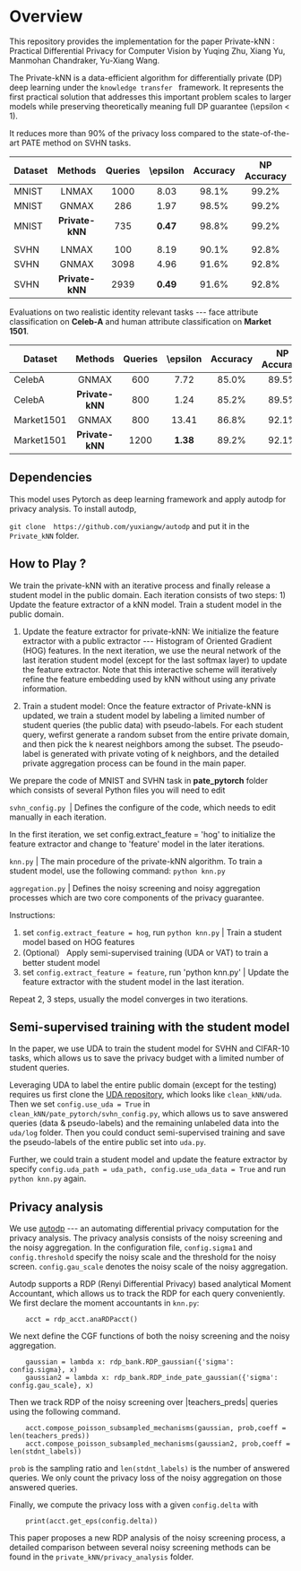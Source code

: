 # Overview


This repository provides the implementation for the paper Private-kNN : Practical Differential Privacy for Computer Vision by Yuqing Zhu, Xiang Yu, Manmohan Chandraker, Yu-Xiang Wang.

The Private-kNN is a data-efficient algorithm for differentially private (DP) deep learning under the ``knowledge transfer `` framework. It represents the first practical solution that addresses this important problem scales to larger models while preserving theoretically meaning full DP guarantee (\epsilon < 1).


It reduces more than 90% of the privacy loss compared to the state-of-the-art PATE method on SVHN tasks.

Dataset                 | Methods | Queries | \epsilon| Accuracy | NP Accuracy
---------------------- | :------------------------: | :--------:| :---:   | :---: |:---:   |
MNIST      | LNMAX     | 1000     |  8.03 |  98.1% | 99.2%  | 
MNIST      | GNMAX     | 286      |  1.97 | 98.5%  |  99.2% |
MNIST      | **Private-kNN**| 735 |  **0.47** |   98.8%|   99.2%| 
|||||||
SVHN      | LNMAX | 100 |  8.19 |  90.1% | 92.8%  | 
SVHN  | GNMAX     | 3098    |  4.96 | 91.6%  |  92.8% |
SVHN      | **Private-kNN**| 2939|  **0.49** |   91.6%|   92.8%|   


Evaluations on two realistic identity relevant tasks --- face attribute classification on **Celeb-A** and human attribute classification on **Market 1501**.

Dataset                 | Methods | Queries | \epsilon| Accuracy | NP Accuracy
---------------------- | :------------------------: | :--------:| :---:   | :---: |:---:   |
CelebA     | GNMAX            | 600     |  7.72 |  85.0%| 89.5%  | 
CelebA     | **Private-kNN**  |  800    |  1.24 | 85.2% |  89.5% |
Market1501 |GNMAX             | 800 |  13.41 |   86.8%|   92.1%|  
Market1501 | **Private-kNN**  | 1200 |  **1.38** |   89.2%|   92.1%|  


## Dependencies

This model uses Pytorch as deep learning framework and apply autodp for privacy analysis. To install autodp,

```git clone  https://github.com/yuxiangw/autodp``` and put it in the `Private_kNN` folder.


## How to Play ?

We train the private-kNN with an iterative process and finally release a student model in the public domain. Each iteration consists of two steps: 1) Update the feature extractor of a kNN model. Train a student model in the public domain. 

1) Update the feature extractor for private-kNN: We initialize the feature extractor with a public extractor --- Histogram of Oriented Gradient (HOG) features. In the next iteration, we use the neural network of the last iteration student model (except for the last softmax layer) to update the feature extractor. Note that this interactive scheme will iteratively refine the feature embedding
used by kNN without using any private information.

2) Train a student model: Once the feature extractor of Private-kNN is updated, we train a student model by labeling a limited number of student queries (the public data) with pseudo-labels. For each student query, wefirst generate a random subset from the entire private domain, and then pick the k 
 nearest neighbors among the subset. The pseudo-label is generated with private voting of k neighbors, and the detailed private aggregation process can be found in the main paper. 

We prepare the code of MNIST and SVHN task in **pate_pytorch** folder which consists of several Python files you will need to edit

`svhn_config.py `| Defines the configure of the code, which needs to edit manually in each iteration. 
 
 
In the first iteration, we set config.extract_feature = 'hog' to initialize the feature extractor and change to 
 'feature' model in the later iterations. 

`knn.py` | The main procedure of the private-kNN algorithm. To train a student model, use the following command:
`
python knn.py
`

`aggregation.py` | Defines the  noisy screening and noisy aggregation processes which are two core components of the privacy guarantee.

Instructions:
1) set `config.extract_feature = hog`, run `python knn.py` | Train a student model based on HOG features
2) (Optional） Apply semi-supervised training (UDA or VAT) to train a better student model
3) set `config.extract_feature = feature`, run 'python knn.py' | Update the feature extractor with the student model in the last iteration.

Repeat 2, 3 steps, usually the model converges in two iterations.
## Semi-supervised training with the student model

In the paper, we use UDA to train the student model for SVHN and CIFAR-10 tasks, which allows us 
to save the privacy budget with a limited number of student queries.

Leveraging UDA to label the entire public domain (except for the testing) requires us first clone the [UDA repository](https://github.com/google-research/uda), which looks like `clean_kNN/uda`.
Then we set `config.use_uda = True` in  `clean_kNN/pate_pytorch/svhn_config.py`, which allows us to save answered queries (data & pseudo-labels) and the remaining unlabeled data into
the `uda/log` folder. Then you could conduct semi-supervised training and save the pseudo-labels of the entire public set into `uda.py`.
 
Further, we could train a student model and update the feature extractor by specify `config.uda_path = uda_path, config.use_uda_data = True` and run 
`python knn.py` again.


## Privacy analysis


We use [autodp](https://github.com/yuxiangw/autodp) --- an automating differential privacy computation for the privacy analysis. The privacy analysis consists of the noisy screening and the noisy aggregation.
In the configuration file, `config.sigma1` and `config.threshold` specify the noisy scale and the threshold for the noisy screen. `config.gau_scale` denotes the noisy scale of the noisy aggregation.  

Autodp supports a RDP (Renyi Differential Privacy) based analytical Moment Accountant, which allows us to track the RDP for each query conveniently.
We first declare the moment accountants in `knn.py`:
```angular2html
    acct = rdp_acct.anaRDPacct()
```
We next define the CGF functions of both the noisy screening and the noisy aggregation.

```angular2html
    gaussian = lambda x: rdp_bank.RDP_gaussian({'sigma': config.sigma}, x)
    gaussian2 = lambda x: rdp_bank.RDP_inde_pate_gaussian({'sigma': config.gau_scale}, x)

```
Then we track RDP of the noisy screening over |teachers_preds| queries using the following command. 
```angular2html
    acct.compose_poisson_subsampled_mechanisms(gaussian, prob,coeff = len(teachers_preds))
    acct.compose_poisson_subsampled_mechanisms(gaussian2, prob,coeff = len(stdnt_labels))
```
`prob` is the sampling ratio and `len(stdnt_labels)` is the number of answered queries. We only count the privacy loss of the noisy aggregation on those answered queries.

Finally, we compute the privacy loss with a given `config.delta` with
```angular2html
    print(acct.get_eps(config.delta))
```
This paper proposes a new RDP analysis of the noisy screening process, a detailed comparison between several noisy screening methods can be found in the `private_kNN/privacy_analysis` folder.
